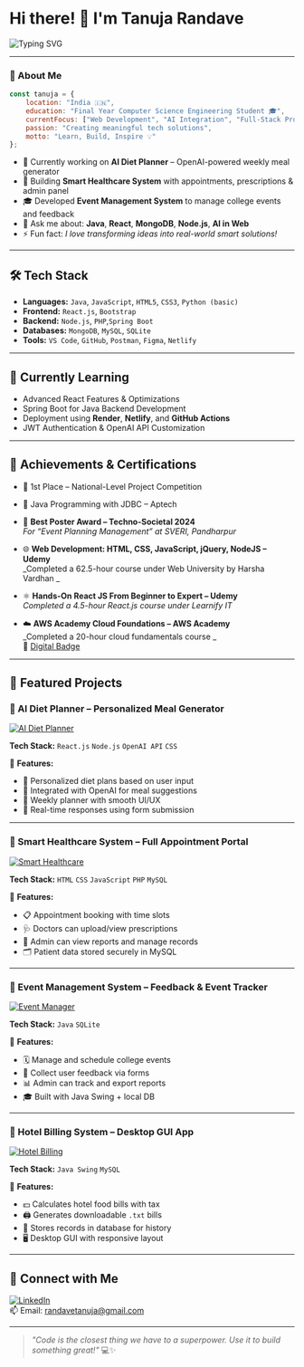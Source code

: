 # Hi there! 👋 I'm Tanuja Randave
<p>
  <img src="https://readme-typing-svg.demolab.com?font=Fira+Code&pause=1000&center=true&vCenter=true&width=435&lines=Computer+Science+Engineering+Student;Full-Stack+Web+%26+Java+Developer;AI+Project+Builder+%7C+Tech+Enthusiast" alt="Typing SVG" />
</p>

---

### 🚀 About Me

```javascript
const tanuja = {
    location: "India 🇮🇳",
    education: "Final Year Computer Science Engineering Student 🎓",
    currentFocus: ["Web Development", "AI Integration", "Full-Stack Projects"],
    passion: "Creating meaningful tech solutions",
    motto: "Learn, Build, Inspire 💡"
};

```

- 🧠 Currently working on **AI Diet Planner** – OpenAI-powered weekly meal generator  
- 🏥 Building **Smart Healthcare System** with appointments, prescriptions & admin panel  
- 🎓 Developed **Event Management System** to manage college events and feedback  
- 💬 Ask me about: **Java**, **React**, **MongoDB**, **Node.js**, **AI in Web**  
- ⚡ Fun fact: *I love transforming ideas into real-world smart solutions!*  

---

## 🛠️ Tech Stack

- **Languages:** `Java`, `JavaScript`, `HTML5`, `CSS3`, `Python (basic)`
- **Frontend:** `React.js`, `Bootstrap`
- **Backend:** `Node.js`, `PHP`,`Spring Boot`
- **Databases:** `MongoDB`, `MySQL`, `SQLite`
- **Tools:** `VS Code`, `GitHub`, `Postman`, `Figma`, `Netlify`

---

## 🌱 Currently Learning

- Advanced React Features & Optimizations
- Spring Boot for Java Backend Development  
- Deployment using **Render**, **Netlify**, and **GitHub Actions**  
- JWT Authentication & OpenAI API Customization  

---

## 🏅 Achievements & Certifications

- 🥇 1st Place – National-Level Project Competition  
- 📜 Java Programming with JDBC – Aptech

- 🥇 **Best Poster Award – Techno-Societal 2024**  
  _For “Event Planning Management” at SVERI, Pandharpur_

- 🌐 **Web Development: HTML, CSS, JavaScript, jQuery, NodeJS – Udemy**  
  _Completed a 62.5-hour course under Web University by Harsha Vardhan _

- ⚛️ **Hands-On React JS From Beginner to Expert – Udemy**  
  _Completed a 4.5-hour React.js course under Learnify IT_

- ☁️ **AWS Academy Cloud Foundations – AWS Academy**  
  _Completed a 20-hour cloud fundamentals course _  
  🔗 [Digital Badge](https://www.credly.com/go/IhMv2hBW)
---

## 💼 Featured Projects

### 🧠 AI Diet Planner – Personalized Meal Generator

[![AI Diet Planner](https://img.shields.io/badge/AI%20Diet%20Planner-OPENAI-blue?style=for-the-badge&logo=openai)]()

**Tech Stack:** `React.js` `Node.js` `OpenAI API` `CSS`

🎯 **Features:**
- 🍱 Personalized diet plans based on user input
- 🤖 Integrated with OpenAI for meal suggestions
- 📆 Weekly planner with smooth UI/UX
- 📩 Real-time responses using form submission

---

### 🏥 Smart Healthcare System – Full Appointment Portal

[![Smart Healthcare](https://img.shields.io/badge/Smart%20Healthcare%20System-HEALTH-success?style=for-the-badge&logo=googlehealth)]()

**Tech Stack:** `HTML` `CSS` `JavaScript` `PHP` `MySQL`

🎯 **Features:**
- 📋 Appointment booking with time slots
- 🩺 Doctors can upload/view prescriptions
- 🧾 Admin can view reports and manage records
- 🗂️ Patient data stored securely in MySQL

---

### 📅 Event Management System – Feedback & Event Tracker

[![Event Manager](https://img.shields.io/badge/Event%20Manager-COLLEGE-blueviolet?style=for-the-badge&logo=eventbrite)]()

**Tech Stack:** `Java` `SQLite`

🎯 **Features:**
- 🗓️ Manage and schedule college events
- 📝 Collect user feedback via forms
- 📊 Admin can track and export reports
- 🎓 Built with Java Swing + local DB

---

### 🧾 Hotel Billing System – Desktop GUI App

[![Hotel Billing](https://img.shields.io/badge/Hotel%20Billing%20System-JAVA-red?style=for-the-badge&logo=java)]()

**Tech Stack:** `Java Swing` `MySQL`

🎯 **Features:**
- 💵 Calculates hotel food bills with tax
- 🖨️ Generates downloadable `.txt` bills
- 💾 Stores records in database for history
- 🖥️ Desktop GUI with responsive layout

---

## 🤝 Connect with Me

[![LinkedIn](https://img.shields.io/badge/LinkedIn-blue?style=flat&logo=linkedin)](https://www.linkedin.com/in/tanujarandave)  
📫 Email: randavetanuja@gmail.com

---

> *"Code is the closest thing we have to a superpower. Use it to build something great!"* 💻✨
